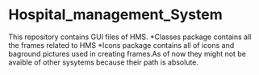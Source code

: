 # Hospital_management_System
This repository contains GUI files of HMS. 
*Classes package contains all the frames related to HMS 
*Icons package contains all of icons and baground pictures used in creating frames.As of now they might not be avaible of other sysytems because their path is absolute.
